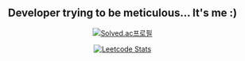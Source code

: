 
<!--
**didnlie23/didnlie23** is a ✨ _special_ ✨ repository because its `README.md` (this file) appears on your GitHub profile.

Here are some ideas to get you started:

- 🔭 I’m currently working on ...
- 🌱 I’m currently learning ...
- 👯 I’m looking to collaborate on ...
- 🤔 I’m looking for help with ...
- 💬 Ask me about ...
- 📫 How to reach me: ...
- 😄 Pronouns: ...
- ⚡ Fun fact: ...
-->
<div align="center">
  
  ## Developer trying to be meticulous... It's me :)
  
  [![Solved.ac프로필](http://mazassumnida.wtf/api/v2/generate_badge?boj=didnlie23)](https://solved.ac/didnlie23)

  [![Leetcode Stats](https://leetcard.jacoblin.cool/didnlie23?font=patrick_hand)](https://leetcode.com/didnlie23)
</div>
